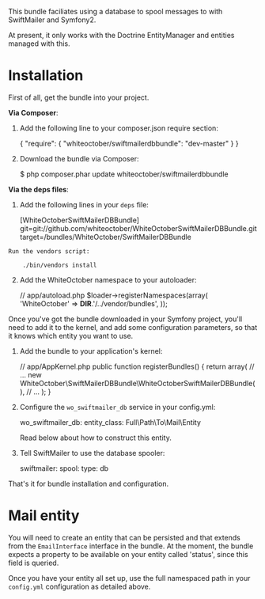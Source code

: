 This bundle faciliates using a database to spool messages to with SwiftMailer and Symfony2.

At present, it only works with the Doctrine EntityManager and entities managed with this.

Installation
============

First of all, get the bundle into your project.

**Via Composer**:

  1. Add the following line to your composer.json require section:

        {
            "require": {
                "whiteoctober/swiftmailerdbbundle": "dev-master"
            }
        }

  2. Download the bundle via Composer:

        $ php composer.phar update whiteoctober/swiftmailerdbbundle

**Via the deps files**:

  1. Add the following lines in your ``deps`` file:

        [WhiteOctoberSwiftMailerDBBundle]
            git=git://github.com/whiteoctober/WhiteOctoberSwiftMailerDBBundle.git
            target=/bundles/WhiteOctober/SwiftMailerDBBundle

    Run the vendors script:

        ./bin/vendors install

  2. Add the WhiteOctober namespace to your autoloader:

        // app/autoload.php
        $loader->registerNamespaces(array(
            'WhiteOctober' => __DIR__.'/../vendor/bundles',
        ));

Once you've got the bundle downloaded in your Symfony project, you'll need to add it to the kernel,
and add some configuration parameters, so that it knows which entity you want to use.

  1. Add the bundle to your application's kernel:

        // app/AppKernel.php
        public function registerBundles()
        {
            return array(
                // ...
                new WhiteOctober\SwiftMailerDBBundle\WhiteOctoberSwiftMailerDBBundle(),
                // ...
            );
        }

  2. Configure the `wo_swiftmailer_db` service in your config.yml:

        wo_swiftmailer_db:
            entity_class: Full\Path\To\Mail\Entity

     Read below about how to construct this entity.

  3. Tell SwiftMailer to use the database spooler:

        swiftmailer:
            spool:
                type: db

That's it for bundle installation and configuration.

Mail entity
===========

You will need to create an entity that can be persisted and that extends from the
`EmailInterface` interface in the bundle.  At the moment, the bundle expects a
property to be available on your entity called 'status', since this field is queried.

Once you have your entity all set up, use the full namespaced path in your `config.yml`
configuration as detailed above.


